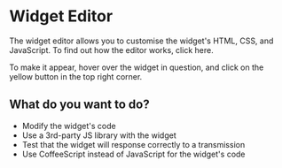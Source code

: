 Widget Editor
===

The widget editor allows you to customise the widget's HTML, CSS, and JavaScript. To find out how the editor works, 
<span class="document" data-document="editor/how-it-works"> click here</span>.

To make it appear, hover over the widget in question, and click on the yellow button in the top right corner.

What do you want to do?
---

- <span class="document" data-document="editor/modify">Modify the widget's code</span>
- <span class="document" data-document="editor/js-libs">Use a 3rd-party JS library with the widget</span>
- <span class="document" data-document="editor/test">Test that the widget will response correctly to a transmission</span>
- <span class="document" data-document="editor/coffee">Use CoffeeScript instead of JavaScript for the widget's code</span>